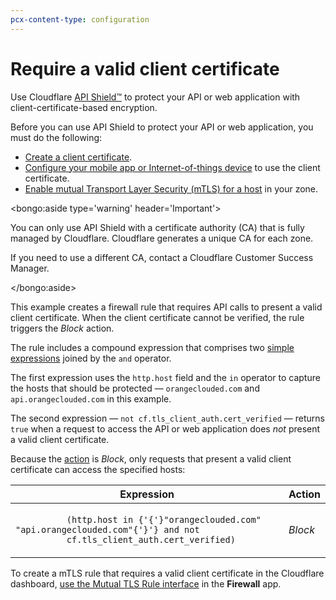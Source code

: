 ```yaml
---
pcx-content-type: configuration
---
```


# Require a valid client certificate

Use Cloudflare [API Shield™](https://developers.cloudflare.com/firewall/cf-firewall-rules/api-shield) to protect your API or web application with client-certificate-based encryption.

Before you can use API Shield to protect your API or web application, you must do the following:

- [Create a client certificate](https://developers.cloudflare.com/ssl/client-certificates/create-a-client-certificate).
- [Configure your mobile app or Internet-of-things device](https://developers.cloudflare.com/ssl/client-certificates/configure-your-mobile-app-or-iot-device) to use the client certificate.
- [Enable mutual Transport Layer Security (mTLS) for a host](https://developers.cloudflare.com/ssl/client-certificates/enable-mtls) in your zone.

<bongo:aside type='warning' header='Important'>

You can only use API Shield with a certificate authority (CA) that is fully managed by Cloudflare. Cloudflare generates a unique CA for each zone.

If you need to use a different CA, contact a Cloudflare Customer Success Manager.

</bongo:aside>

This example creates a firewall rule that requires API calls to present a valid client certificate. When the client certificate cannot be verified, the rule triggers the _Block_ action.

The rule includes a compound expression that comprises two [simple expressions](/cf-firewall-rules/fields-and-expressions#simple-expressions) joined by the `and` operator.

The first expression uses the `http.host` field and the `in` operator to capture the hosts that should be protected — `orangeclouded.com` and `api.orangeclouded.com` in this example.

The second expression — `not cf.tls_client_auth.cert_verified` — returns `true` when a request to access the API or web application does _not_ present a valid client certificate.

Because the [action](/cf-firewall-rules/actions) is _Block_, only requests that present a valid client certificate can access the specified hosts:

<table>
  <thead>
    <tr>
      <th>Expression</th>
      <th>Action</th>
    </tr>
  </thead>
  <tbody>
    <tr>
      <td>
        <code>
          (http.host in {'{'}"orangeclouded.com" "api.orangeclouded.com"{'}'} and not
          cf.tls_client_auth.cert_verified)
        </code>
      </td>
      <td>
        <em>Block</em>
      </td>
    </tr>
  </tbody>
</table>

To create a mTLS rule that requires a valid client certificate in the Cloudflare dashboard, [use the Mutual TLS Rule interface](/cf-dashboard/create-mtls-rule#use-the-mutual-tls-rule-interface) in the **Firewall** app.
